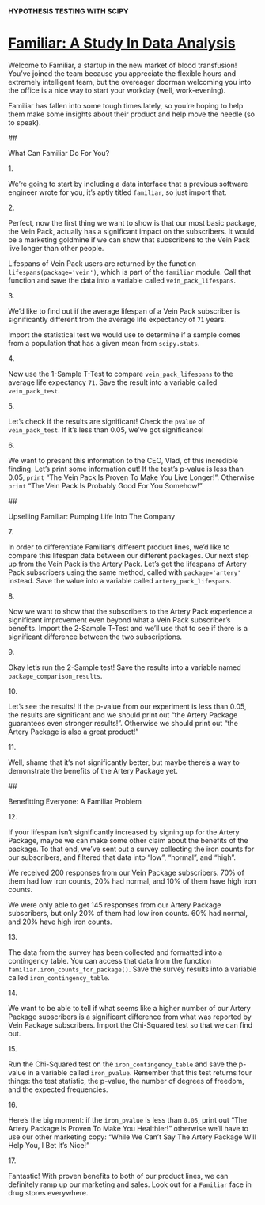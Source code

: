 #### HYPOTHESIS TESTING WITH SCIPY
# <a href="https://www.codecademy.com/paths/analyze-data-with-python/tracks/ida-7-hypothesis-testing-scipy/modules/ida-7-1-hypothesis-testing/projects/familiar" target="_blank">Familiar: A Study In Data Analysis</a>
<p>Welcome to Familiar, a startup in the new market of blood transfusion! You’ve joined the team because you appreciate the flexible hours and extremely intelligent team, but the overeager doorman welcoming you into the office is a nice way to start your workday (well, work-evening).</p>
<p>Familiar has fallen into some tough times lately, so you’re hoping to help them make some insights about their product and help move the needle (so to speak).</p>
## <p>What Can Familiar Do For You?</p>
1. <p>We’re going to start by including a data interface that a previous software engineer wrote for you, it’s aptly titled <code>familiar</code>, so just import that.</p>
2. <p>Perfect, now the first thing we want to show is that our most basic package, the Vein Pack, actually has a significant impact on the subscribers. It would be a marketing goldmine if we can show that subscribers to the Vein Pack live longer than other people.</p><p>Lifespans of Vein Pack users are returned by the function <code>lifespans(package='vein')</code>, which is part of the <code>familiar</code> module. Call that function and save the data into a variable called <code>vein_pack_lifespans</code>.</p> 
3. <p>We’d like to find out if the average lifespan of a Vein Pack subscriber is significantly different from the average life expectancy of <code>71</code> years.</p><p>Import the statistical test we would use to determine if a sample comes from a population that has a given mean from <code>scipy.stats</code>.</p>
4. <p>Now use the 1-Sample T-Test to compare <code>vein_pack_lifespans</code> to the average life expectancy <code>71</code>. Save the result into a variable called <code>vein_pack_test</code>.</p>
5. <p>Let’s check if the results are significant! Check the <code>pvalue</code> of <code>vein_pack_test</code>. If it’s less than 0.05, we’ve got significance!</p>
6. <p>We want to present this information to the CEO, Vlad, of this incredible finding. Let’s print some information out! If the test’s p-value is less than 0.05, <code>print</code> “The Vein Pack Is Proven To Make You Live Longer!”. Otherwise <code>print</code> “The Vein Pack Is Probably Good For You Somehow!”</p>
## <p>Upselling Familiar: Pumping Life Into The Company</p>
7. <p>In order to differentiate Familiar’s different product lines, we’d like to compare this lifespan data between our different packages. Our next step up from the Vein Pack is the Artery Pack. Let’s get the lifespans of Artery Pack subscribers using the same method, called with <code>package='artery'</code> instead. Save the value into a variable called <code>artery_pack_lifespans</code>.</p>
8. <p>Now we want to show that the subscribers to the Artery Pack experience a significant improvement even beyond what a Vein Pack subscriber’s benefits. Import the 2-Sample T-Test and we’ll use that to see if there is a significant difference between the two subscriptions.</p>
9. <p>Okay let’s run the 2-Sample test! Save the results into a variable named <code>package_comparison_results</code>.</p>
10. <p>Let’s see the results! If the p-value from our experiment is less than 0.05, the results are significant and we should print out “the Artery Package guarantees even stronger results!”. Otherwise we should print out “the Artery Package is also a great product!”</p>
11. <p>Well, shame that it’s not significantly better, but maybe there’s a way to demonstrate the benefits of the Artery Package yet.</p>
## <p>Benefitting Everyone: A Familiar Problem</p>
12. <p>If your lifespan isn’t significantly increased by signing up for the Artery Package, maybe we can make some other claim about the benefits of the package. To that end, we’ve sent out a survey collecting the iron counts for our subscribers, and filtered that data into “low”, “normal”, and “high”.</p><p>We received 200 responses from our Vein Package subscribers. 70% of them had low iron counts, 20% had normal, and 10% of them have high iron counts.</p><p>We were only able to get 145 responses from our Artery Package subscribers, but only 20% of them had low iron counts. 60% had normal, and 20% have high iron counts.</p>
13. <p>The data from the survey has been collected and formatted into a contingency table. You can access that data from the function <code>familiar.iron_counts_for_package()</code>. Save the survey results into a variable called <code>iron_contingency_table</code>.</p>
14. <p>We want to be able to tell if what seems like a higher number of our Artery Package subscribers is a significant difference from what was reported by Vein Package subscribers. Import the Chi-Squared test so that we can find out.</p>
15. <p>Run the Chi-Squared test on the <code>iron_contingency_table</code> and save the p-value in a variable called <code>iron_pvalue</code>. Remember that this test returns four things: the test statistic, the p-value, the number of degrees of freedom, and the expected frequencies.</p>
16. <p>Here’s the big moment: if the <code>iron_pvalue</code> is less than <code>0.05</code>, print out “The Artery Package Is Proven To Make You Healthier!” otherwise we’ll have to use our other marketing copy: “While We Can’t Say The Artery Package Will Help You, I Bet It’s Nice!”</p>
17. <p>Fantastic! With proven benefits to both of our product lines, we can definitely ramp up our marketing and sales. Look out for a <code>Familiar</code> face in drug stores everywhere.</p>
<p></p>
<code>
